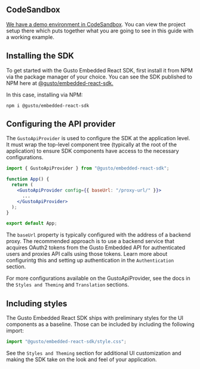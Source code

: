 ## CodeSandbox

[We have a demo environment in CodeSandbox](https://codesandbox.io/p/devbox/happy-ardinghelli-nzpslw?file=%2Fsrc%2FApp.jsx). You can view the project setup there which puts together what you are going to see in this guide with a working example. 

## Installing the SDK

To get started with the Gusto Embedded React SDK, first install it from NPM via the package manager of your choice. You can see the SDK published to NPM here at [@gusto/embedded-react-sdk.](https://www.npmjs.com/package/@gusto/embedded-react-sdk)

In this case, installing via NPM:

```
npm i @gusto/embedded-react-sdk
```

## Configuring the API provider

The `GustoApiProvider` is used to configure the SDK at the application level. It must wrap the top-level component tree (typically at the root of the application) to ensure SDK components have access to the necessary configurations.

```jsx
import { GustoApiProvider } from "@gusto/embedded-react-sdk";

function App() {
  return (
    <GustoApiProvider config={{ baseUrl: "/proxy-url/" }}>
      ...
    </GustoApiProvider>
  );
}

export default App;
```

The `baseUrl` property is typically configured with the address of a backend proxy. The recommended approach is to use a backend service that acquires OAuth2 tokens from the Gusto Embedded API for authenticated users and proxies API calls using those tokens. Learn more about configurintg this and setting up authentication in the `Authentication` section.

For more configurations available on the GustoApiProvider, see the docs in the `Styles and Theming` and `Translation` sections. 

## Including styles

The Gusto Embedded React SDK ships with preliminary styles for the UI components as a baseline. Those can be included by including the following import: 

```typescript
import "@gusto/embedded-react-sdk/style.css";
```

See the `Styles and Theming` section for additional UI customization and making the SDK take on the look and feel of your application.
